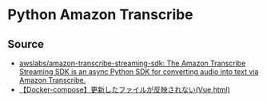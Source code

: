 # Python Amazon Transcribe

## Source

- [awslabs/amazon-transcribe-streaming-sdk: The Amazon Transcribe Streaming SDK is an async Python SDK for converting audio into text via Amazon Transcribe.](https://github.com/awslabs/amazon-transcribe-streaming-sdk)  
- [【Docker-compose】更新したファイルが反映されない(Vue,html)](https://rurukblog.com/post/docker-compose-file-update/)  